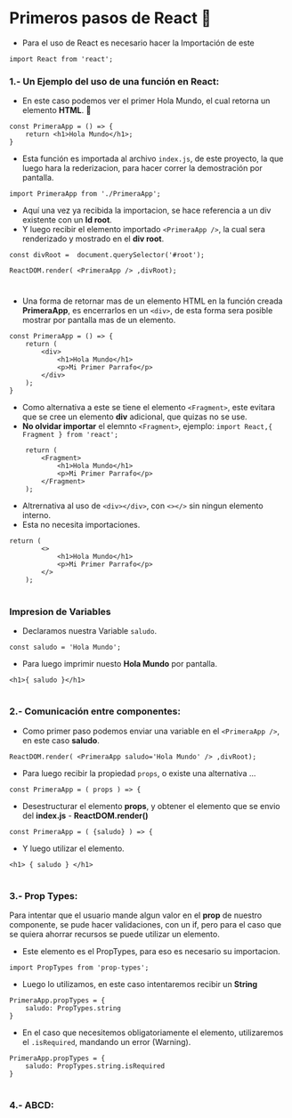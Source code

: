 # Primeros pasos de React 👣

* Para el uso de React es necesario hacer la Importación de este
````
import React from 'react';
````
### 1.- Un Ejemplo del uso de una función en React:
* En este caso podemos ver el primer Hola Mundo, el cual retorna un elemento **HTML**. 👋
````
const PrimeraApp = () => {
    return <h1>Hola Mundo</h1>;
}
````
* Esta función es importada al archivo `index.js`, de este proyecto, la que luego hara la rederizacion, para hacer correr la demostración por pantalla.
````
import PrimeraApp from './PrimeraApp';
````
* Aquí una vez ya recibida la importacion, se hace referencia a un div existente con un **Id root**.
* Y luego recibir el elemento importado `<PrimeraApp />`, la cual sera renderizado y mostrado en el **div root**.
````
const divRoot =  document.querySelector('#root');

ReactDOM.render( <PrimeraApp /> ,divRoot);
````
#
* Una forma de retornar mas de un elemento HTML en la función creada **PrimeraApp**, es encerrarlos en un `<div>`, de esta forma sera posible mostrar por pantalla mas de un elemento.
````
const PrimeraApp = () => {
    return (
        <div>
            <h1>Hola Mundo</h1>
            <p>Mi Primer Parrafo</p>
        </div>
    );
}
````

* Como alternativa a este se tiene el elemento `<Fragment>`, este evitara que se cree un elemento **div** adicional, que quizas no se use.
* **No olvidar importar** el elemnto `<Fragment>`, ejemplo: `import React,{ Fragment } from 'react';`

````
    return (
        <Fragment>
            <h1>Hola Mundo</h1>
            <p>Mi Primer Parrafo</p>
        </Fragment>
    );
````
* Altrernativa al uso de `<div></div>`, con `<></>` sin ningun elemento interno.
* Esta no necesita importaciones.
````
return (
        <>
            <h1>Hola Mundo</h1>
            <p>Mi Primer Parrafo</p>
        </>
    );
````
#
### Impresion de Variables
* Declaramos nuestra Variable `saludo`.
````
const saludo = 'Hola Mundo';
````
* Para luego imprimir nuesto **Hola Mundo** por pantalla.
````
<h1>{ saludo }</h1>
````
#
### 2.- Comunicación entre componentes:
* Como primer paso podemos enviar una variable en el `<PrimeraApp />`, en este caso **saludo**.
````
ReactDOM.render( <PrimeraApp saludo='Hola Mundo' /> ,divRoot);
````
* Para luego recibir la propiedad `props`, o existe una alternativa ...
````
const PrimeraApp = ( props ) => {
````
* Desestructurar el elemento **props**, y obtener el elemento que se envio del **index.js** - **ReactDOM.render()**
````
const PrimeraApp = ( {saludo} ) => {
````
* Y luego utilizar el elemento.
````
<h1> { saludo } </h1>
````
#
### 3.- Prop Types:
Para intentar que el usuario mande algun valor en el **prop** de nuestro componente, se pude hacer validaciones, con un if, pero para el caso que se quiera ahorrar recursos se puede utilizar un elemento.
* Este elemento es el PropTypes, para eso es necesario su importacion.
````
import PropTypes from 'prop-types';
````
* Luego lo utilizamos, en este caso intentaremos recibir un **String**
````
PrimeraApp.propTypes = {
    saludo: PropTypes.string
}
````
* En el caso que necesitemos obligatoriamente el elemento, utilizaremos el `.isRequired`, mandando un error (Warning).
````
PrimeraApp.propTypes = {
    saludo: PropTypes.string.isRequired
}
````
#
### 4.- ABCD: